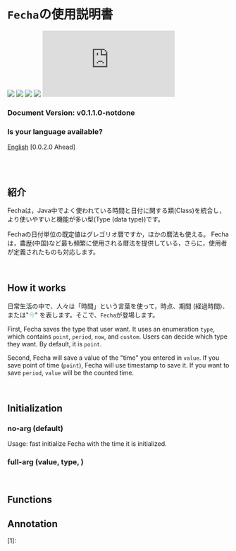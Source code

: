 `Fecha`の使用説明書
=======================================

![](https://img.shields.io/badge/status-under_development-eebbcb?logoColor=4c6473)
![](https://img.shields.io/github/issues-raw/OzelotVanilla/Jathon/bug:%20Fecha?color=c53d43&label=bug)
![](https://img.shields.io/github/issues-raw/OzelotVanilla/Jathon/warning:%20Fecha?color=f08300&label=warn)
![](https://img.shields.io/github/issues-raw/OzelotVanilla/Jathon/todo:%20Fecha?color=38a1db&label=todo)
![](https://img.shields.io/github/size/OzelotVanilla/Jathon/src/main/java/org/ceslang/jathon/time/Fecha.java?color=cee4ae&logoColor=4c6473)

### Document Version: v0.1.1.0-notdone

### Is your language available?

<a href="./Fecha-en.md">
English</a> [0.0.2.0 Ahead]

<br /><br />

紹介
---------------------------------------

Fechaは，Java中でよく使われている時間と日付に関する類(Class)を統合し，
より使いやすいと機能が多い型(Type (data type))です。

Fechaの日付単位の既定値はグレゴリオ暦ですか，ほかの暦法も使える。
Fechaは，農歴(中国)など最も頻繁に使用される暦法を提供している，さらに，使用者が定義されたものも対応します。


<br />

How it works
---------------------------------------

日常生活の中で、人々は「時間」という言葉を使って，時点、期間 (経過時間)、
または"<span title="英語では，&quot;What time is it&quot;で今の時間を尋ねる" style="color: #83ccd2">今</span>"
を表します。そこで、`Fecha`が登場します。

First, Fecha saves the type that user want. It uses an enumeration `type`,
which contains `point`, `period`, `now`, and `custom`.
Users can decide which type they want. By default, it is `point`.

Second, Fecha will save a value of the "time" you entered in `value`.
If you save point of time (`point`), Fecha will use timestamp to save it.
If you want to save `period`, `value` will be the counted time.

<br />


Initialization
---------------------------------------

### no-arg (default)

Usage: fast initialize Fecha with the time it is initialized.

### full-arg (value, type, )


<br />

Functions 
---------------------------------------


Annotation
---------------------------------------
[1]: 